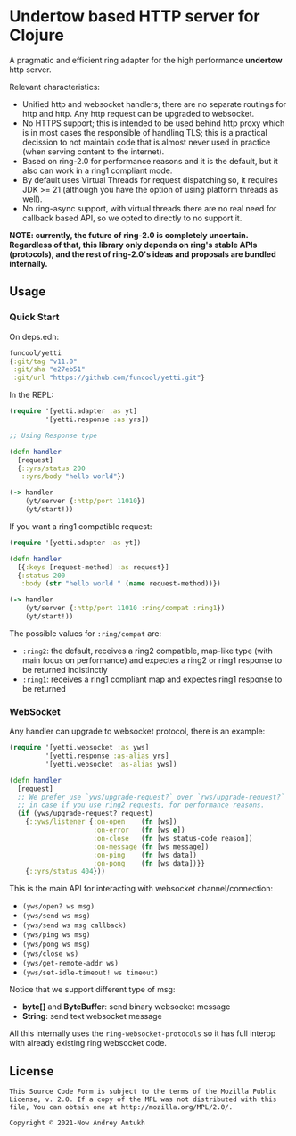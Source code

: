 # Undertow based HTTP server for Clojure

A pragmatic and efficient ring adapter for the high performance
**undertow** http server.

Relevant characteristics:

- Unified http and websocket handlers; there are no separate routings
  for http and http. Any http request can be upgraded to websocket.
- No HTTPS support; this is intended to be used behind http proxy
  which is in most cases the responsible of handling TLS; this is a
  practical decission to not maintain code that is almost never used
  in practice (when serving content to the internet).
- Based on ring-2.0 for performance reasons and it is the default, but
  it also can work in a ring1 compliant mode.
- By default uses Virtual Threads for request dispatching so, it
  requires JDK >= 21 (although you have the option of using platform
  threads as well).
- No ring-async support, with virtual threads there are no real need
  for callback based API, so we opted to directly to no support it.


**NOTE: currently, the future of ring-2.0 is completely
uncertain. Regardless of that, this library only depends on ring's
stable APIs (protocols), and the rest of ring-2.0's ideas and
proposals are bundled internally.**


## Usage

### Quick Start

On deps.edn:

```clojure
funcool/yetti
{:git/tag "v11.0"
 :git/sha "e27eb51"
 :git/url "https://github.com/funcool/yetti.git"}
```

In the REPL:

```clojure
(require '[yetti.adapter :as yt]
         '[yetti.response :as yrs])

;; Using Response type

(defn handler
  [request]
  {::yrs/status 200
   ::yrs/body "hello world"})

(-> handler
    (yt/server {:http/port 11010})
    (yt/start!))
```

If you want a ring1 compatible request:

```clojure
(require '[yetti.adapter :as yt])

(defn handler
  [{:keys [request-method] :as request}]
  {:status 200
   :body (str "hello world " (name request-method))})

(-> handler
    (yt/server {:http/port 11010 :ring/compat :ring1})
    (yt/start!))
```

The possible values for `:ring/compat` are:

 - `:ring2`: the default, receives a ring2 compatible, map-like type
   (with main focus on performance) and expectes a ring2 or ring1
   response to be returned indistinctly
 - `:ring1`: receives a ring1 compliant map and expectes ring1
   response to be returned


### WebSocket

Any handler can upgrade to websocket protocol, there is an example:

```clojure
(require '[yetti.websocket :as yws]
         '[yetti.response :as-alias yrs]
         '[yetti.websocket :as-alias yws])

(defn handler
  [request]
  ;; We prefer use `yws/upgrade-request?` over `rws/upgrade-request?`
  ;; in case if you use ring2 requests, for performance reasons.
  (if (yws/upgrade-request? request)
    {::yws/listener {:on-open    (fn [ws])
                     :on-error   (fn [ws e])
                     :on-close   (fn [ws status-code reason])
                     :on-message (fn [ws message])
                     :on-ping    (fn [ws data])
                     :on-pong    (fn [ws data])}}
    {::yrs/status 404}))
```

This is the main API for interacting with websocket channel/connection:

- `(yws/open? ws msg)`
- `(yws/send ws msg)`
- `(yws/send ws msg callback)`
- `(yws/ping ws msg)`
- `(yws/pong ws msg)`
- `(yws/close ws)`
- `(yws/get-remote-addr ws)`
- `(yws/set-idle-timeout! ws timeout)`


Notice that we support different type of msg:

* **byte[]** and **ByteBuffer**: send binary websocket message
* **String**: send text websocket message

All this internally uses the `ring-websocket-protocols` so it has full
interop with already existing ring websocket code.


## License

```
This Source Code Form is subject to the terms of the Mozilla Public
License, v. 2.0. If a copy of the MPL was not distributed with this
file, You can obtain one at http://mozilla.org/MPL/2.0/.

Copyright © 2021-Now Andrey Antukh
```
